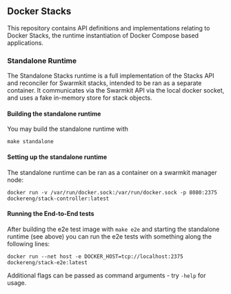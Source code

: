 ## Docker Stacks

This repository contains API definitions and implementations relating
to Docker Stacks, the runtime instantiation of Docker Compose based
applications.


### Standalone Runtime

The Standalone Stacks runtime is a full implementation of the Stacks API and
reconciler for Swarmkit stacks, intended to be ran as a separate container. It
communicates via the Swarmkit API via the local docker socket, and uses a fake
in-memory store for stack objects.

#### Building the standalone runtime

You may build the standalone runtime with

```
make standalone
```

#### Setting up the standalone runtime

The standalone runtime can be ran as a container on a swarmkit manager node:

```
docker run -v /var/run/docker.sock:/var/run/docker.sock -p 8080:2375 dockereng/stack-controller:latest
```

#### Running the End-to-End tests

After building the e2e test image with `make e2e` and starting the standalone runtime (see above) you
can run the e2e tests with something along the following lines:
```
docker run --net host -e DOCKER_HOST=tcp://localhost:2375 dockereng/stack-e2e:latest
```
Additional flags can be passed as command arguments - try `-help` for usage.
